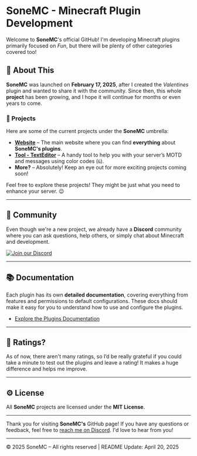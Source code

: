 # SoneMC - Minecraft Plugin Development

Welcome to **SoneMC**'s official GitHub! I'm developing Minecraft plugins primarily focused on *Fun*, but there will be plenty of other categories covered too!

## 🚀 About This

**SoneMC** was launched on **February 17, 2025**, after I created the *Valentines* plugin and wanted to share it with the community. Since then, this whole **project** has been growing, and I hope it will continue for months or even years to come.

### 🔧 Projects

Here are some of the current projects under the **SoneMC** umbrella:

- **[Website](https://sonemc.pages.dev)** – The main website where you can find **everything** about **SoneMC's plugins**.
- **[Tool - TextEditor](https://sonemc.pages.dev/tools/texteditor/)** – A handy tool to help you with your server’s MOTD and messages using color codes (`&`).
- **More?** – Absolutely! Keep an eye out for more exciting projects coming soon!

Feel free to explore these projects! They might be just what you need to enhance your server. 😉

---

## 📢 Community

Even though we're a new project, we already have a **Discord** community where you can ask questions, help others, or simply chat about Minecraft and development.

[![Join our Discord](https://img.shields.io/discord/1340050728764575815?logo=discord&label=Join%20our%20Discord)](https://discord.gg/DxpqN5WXRt)

---

## 📚 Documentation

Each plugin has its own **detailed documentation**, covering everything from features and permissions to default configurations. These docs should make it easy for you to understand how to use and configure the plugins.

- [Explore the Plugins Documentation](https://sonemc.pages.dev/docs)

---

## 💬 Ratings?

As of now, there aren't many ratings, so I’d be really grateful if you could take a minute to test out the plugins and leave a rating! It makes a huge difference and helps me improve.

---

## ⚙️ License

All **SoneMC** projects are licensed under the **MIT License**.

---

Thank you for visiting **SoneMC's** GitHub page! If you have any questions or feedback, feel free to [reach me on Discord](https://discord.gg/DxpqN5WXRt). I'd love to hear from you!

---

© 2025 SoneMC – All rights reserved | README Update: April 20, 2025
